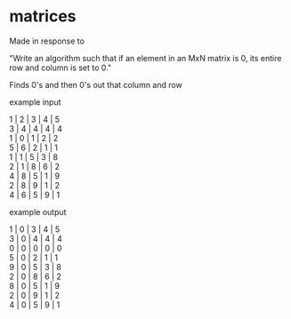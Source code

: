 # matrices

Made in response to 

"Write an algorithm such that if an element in an MxN matrix is 0, its entire row and column is set to 0."

Finds 0's and then 0's out that column and row

example input 

1 | 2 | 3 | 4 | 5<br>
3 | 4 | 4 | 4 | 4<br>
1 | 0 | 1 | 2 | 2<br>
5 | 6 | 2 | 1 | 1<br>
1 | 1 | 5 | 3 | 8<br>
2 | 1 | 8 | 6 | 2<br>
4 | 8 | 5 | 1 | 9<br>
2 | 8 | 9 | 1 | 2<br>
4 | 6 | 5 | 9 | 1<br>

example output

1 | 0 | 3 | 4 | 5<br>
3 | 0 | 4 | 4 | 4<br>
0 | 0 | 0 | 0 | 0<br>
5 | 0 | 2 | 1 | 1<br>
9 | 0 | 5 | 3 | 8<br>
2 | 0 | 8 | 6 | 2<br>
8 | 0 | 5 | 1 | 9<br>
2 | 0 | 9 | 1 | 2<br>
4 | 0 | 5 | 9 | 1<br>
